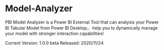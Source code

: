# Model-Analyzer
PBI Model Analyzer is a Power BI External Tool that can analysis your Power BI Tabular Model from Power BI Desktop，
help you to dynamically manage your model with stronger interaction capabilities!

Current Version: 1.0.0 beta
Released: 2020/11/24
